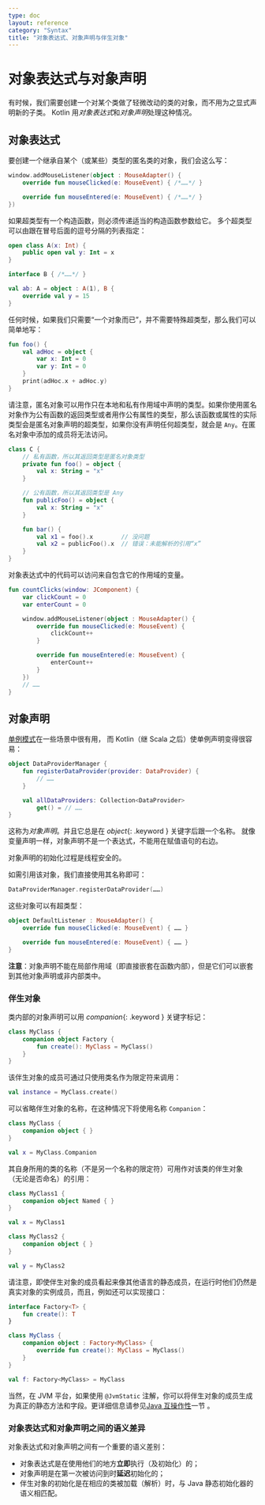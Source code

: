 ```yaml
---
type: doc
layout: reference
category: "Syntax"
title: "对象表达式、对象声明与伴生对象"
---
```


# 对象表达式与对象声明

有时候，我们需要创建一个对某个类做了轻微改动的类的对象，而不用为之显式声明新的子类。
Kotlin 用*对象表达式*和*对象声明*处理这种情况。

## 对象表达式

要创建一个继承自某个（或某些）类型的匿名类的对象，我们会这么写：

<div class="sample" markdown="1" theme="idea" data-highlight-only>

```kotlin
window.addMouseListener(object : MouseAdapter() {
    override fun mouseClicked(e: MouseEvent) { /*……*/ }

    override fun mouseEntered(e: MouseEvent) { /*……*/ }
})
```
</div>

如果超类型有一个构造函数，则必须传递适当的构造函数参数给它。
多个超类型可以由跟在冒号后面的逗号分隔的列表指定：

<div class="sample" markdown="1" theme="idea" data-highlight-only>

```kotlin
open class A(x: Int) {
    public open val y: Int = x
}

interface B { /*……*/ }

val ab: A = object : A(1), B {
    override val y = 15
}
```
</div>

任何时候，如果我们只需要“一个对象而已”，并不需要特殊超类型，那么我们可以简单地写：

<div class="sample" markdown="1" theme="idea" data-highlight-only>

```kotlin
fun foo() {
    val adHoc = object {
        var x: Int = 0
        var y: Int = 0
    }
    print(adHoc.x + adHoc.y)
}
```
</div>

请注意，匿名对象可以用作只在本地和私有作用域中声明的类型。如果你使用匿名对象作为公有函数的<!--
-->返回类型或者用作公有属性的类型，那么该函数或属性的实际类型<!--
-->会是匿名对象声明的超类型，如果你没有声明任何超类型，就会是 `Any`。在匿名对象<!--
-->中添加的成员将无法访问。

<div class="sample" markdown="1" theme="idea" data-highlight-only>

```kotlin
class C {
    // 私有函数，所以其返回类型是匿名对象类型
    private fun foo() = object {
        val x: String = "x"
    }

    // 公有函数，所以其返回类型是 Any
    fun publicFoo() = object {
        val x: String = "x"
    }

    fun bar() {
        val x1 = foo().x        // 没问题
        val x2 = publicFoo().x  // 错误：未能解析的引用“x”
    }
}
```
</div>

对象表达式中的代码可以访问来自包含它的作用域的变量。

<div class="sample" markdown="1" theme="idea" data-highlight-only>

```kotlin
fun countClicks(window: JComponent) {
    var clickCount = 0
    var enterCount = 0

    window.addMouseListener(object : MouseAdapter() {
        override fun mouseClicked(e: MouseEvent) {
            clickCount++
        }

        override fun mouseEntered(e: MouseEvent) {
            enterCount++
        }
    })
    // ……
}
```
</div>

## 对象声明

[单例模式](http://en.wikipedia.org/wiki/Singleton_pattern)在一些场景中很有用，
而 Kotlin（继 Scala 之后）使单例声明变得很容易：

<div class="sample" markdown="1" theme="idea" data-highlight-only>

```kotlin
object DataProviderManager {
    fun registerDataProvider(provider: DataProvider) {
        // ……
    }

    val allDataProviders: Collection<DataProvider>
        get() = // ……
}
```
</div>

这称为*对象声明*。并且它总是在 *object*{: .keyword } 关键字后跟一个名称。
就像变量声明一样，对象声明不是一个表达式，不能用在赋值语句的右边。

对象声明的初始化过程是线程安全的。

如需引用该对象，我们直接使用其名称即可：

<div class="sample" markdown="1" theme="idea" data-highlight-only>

```kotlin
DataProviderManager.registerDataProvider(……)
```
</div>

这些对象可以有超类型：

<div class="sample" markdown="1" theme="idea" data-highlight-only>

```kotlin
object DefaultListener : MouseAdapter() {
    override fun mouseClicked(e: MouseEvent) { …… }

    override fun mouseEntered(e: MouseEvent) { …… }
}
```
</div>

**注意**：对象声明不能在局部作用域（即直接嵌套在函数内部），但是它们可以嵌套到其他对象声明或非内部类中。


### 伴生对象

类内部的对象声明可以用 *companion*{: .keyword } 关键字标记：

<div class="sample" markdown="1" theme="idea" data-highlight-only>

```kotlin
class MyClass {
    companion object Factory {
        fun create(): MyClass = MyClass()
    }
}
```
</div>

该伴生对象的成员可通过只使用类名作为限定符来调用：

<div class="sample" markdown="1" theme="idea" data-highlight-only>

```kotlin
val instance = MyClass.create()
```
</div>

可以省略伴生对象的名称，在这种情况下将使用名称 `Companion`：

<div class="sample" markdown="1" theme="idea" data-highlight-only>

```kotlin
class MyClass {
    companion object { }
}

val x = MyClass.Companion
```
</div>

其自身所用的类的名称（不是另一个名称的限定符）可用作对该类的伴生对象
（无论是否命名）的引用：

<div class="sample" markdown="1" theme="idea" data-highlight-only>

```kotlin
class MyClass1 {
    companion object Named { }
}

val x = MyClass1

class MyClass2 {
    companion object { }
}

val y = MyClass2
```
</div>

请注意，即使伴生对象的成员看起来像其他语言的静态成员，在运行时他们<!--
-->仍然是真实对象的实例成员，而且，例如还可以实现接口：

<div class="sample" markdown="1" theme="idea" data-highlight-only>

```kotlin
interface Factory<T> {
    fun create(): T
}

class MyClass {
    companion object : Factory<MyClass> {
        override fun create(): MyClass = MyClass()
    }
}

val f: Factory<MyClass> = MyClass
```
</div>

当然，在 JVM 平台，如果使用 `@JvmStatic` 注解，你可以将伴生对象的成员生成为真正的<!--
-->静态方法和字段。更详细信息请参见[Java 互操作性](java-to-kotlin-interop.html#静态字段)一节
。


### 对象表达式和对象声明之间的语义差异

对象表达式和对象声明之间有一个重要的语义差别：

* 对象表达式是在使用他们的地方**立即**执行（及初始化）的；
* 对象声明是在第一次被访问到时**延迟**初始化的；
* 伴生对象的初始化是在相应的类被加载（解析）时，与 Java 静态初始化器的语义相匹配。

